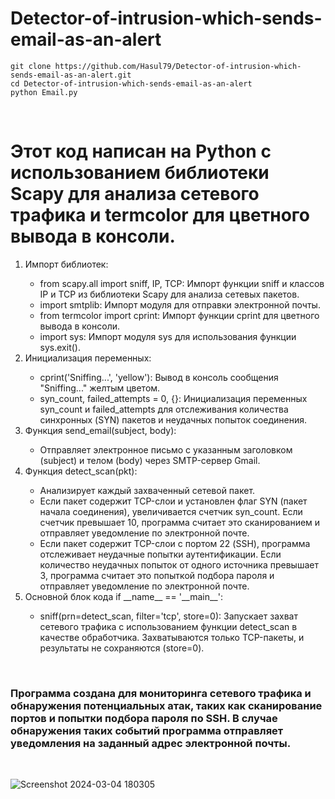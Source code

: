 # Detector-of-intrusion-which-sends-email-as-an-alert
```
git clone https://github.com/Hasul79/Detector-of-intrusion-which-sends-email-as-an-alert.git
cd Detector-of-intrusion-which-sends-email-as-an-alert
python Email.py

```
<br>

<h1>Этот код написан на Python с использованием библиотеки   Scapy для анализа сетевого трафика и termcolor для цветного вывода в консоли.</h1>

<ol>
  <li> Импорт библиотек:</li>
   
  <ul>
    <li>from scapy.all import sniff, IP, TCP: Импорт функции sniff и классов IP и TCP из библиотеки Scapy для анализа сетевых пакетов.</li>
    <li>import smtplib: Импорт модуля для отправки электронной почты.</li>
    <li>from termcolor import cprint: Импорт функции cprint для цветного вывода в консоли.</li>
    <li>import sys: Импорт модуля sys для использования функции sys.exit().</li>
  </ul>
  <li>Инициализация переменных:</li>
  <ul>
   <li>cprint('Sniffing...', 'yellow'): Вывод в консоль сообщения "Sniffing..." желтым цветом.</li>
   <li>syn_count, failed_attempts = 0, {}: Инициализация переменных syn_count и failed_attempts для отслеживания количества синхронных (SYN) пакетов и неудачных попыток соединения. </li>
   </ul>
  <li>Функция send_email(subject, body):</li>
  <ul>
    <li>Отправляет электронное письмо с указанным заголовком (subject) и телом (body) через SMTP-сервер Gmail.</li>
  </ul>
  <li>Функция detect_scan(pkt):</li>
  <ul>
    <li>Анализирует каждый захваченный сетевой пакет.</li>
    <li>Если пакет содержит TCP-слои и установлен флаг SYN (пакет начала соединения), увеличивается счетчик syn_count. Если счетчик превышает 10, программа считает это сканированием и отправляет уведомление по электронной почте.</li>
    <li>Если пакет содержит TCP-слои с портом 22 (SSH), программа отслеживает неудачные попытки аутентификации. Если количество неудачных попыток от одного источника превышает 3, программа считает это попыткой подбора пароля и отправляет уведомление по электронной почте.</li>
  </ul>
  <li>Основной блок кода if __name__ == '__main__':</li>
  <ul>
    <li>sniff(prn=detect_scan, filter='tcp', store=0): Запускает захват сетевого трафика с использованием функции detect_scan в качестве обработчика. Захватываются только TCP-пакеты, и результаты не сохраняются (store=0).</li>
  </ul>
</ol>
<br>
<h3>Программа создана для мониторинга сетевого трафика и обнаружения потенциальных атак, таких как сканирование портов и попытки подбора пароля по SSH. В случае обнаружения таких событий программа отправляет уведомления на заданный адрес электронной почты.
</h3>

<br>

![Screenshot 2024-03-04 180305](https://github.com/Hasul79/Detector-of-intrusion-which-sends-email-as-an-alert/assets/95657084/7dc5f06f-e435-4d27-99ae-92bd0452e5a9)
